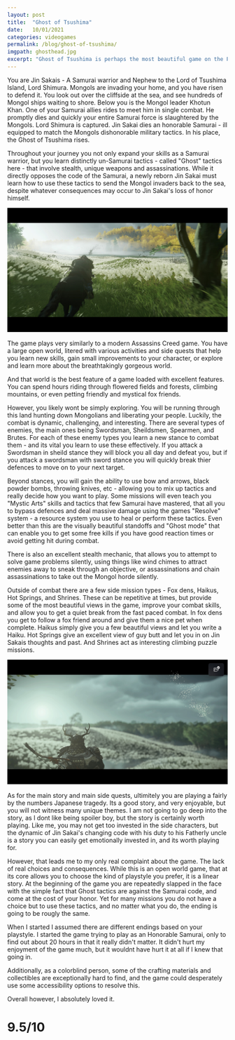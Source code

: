 ```yaml
---
layout: post
title:  "Ghost of Tsushima"
date:   10/01/2021
categories: videogames
permalink: /blog/ghost-of-tsushima/
imgpath: ghosthead.jpg
excerpt: "Ghost of Tsushima is perhaps the most beautiful game on the PS4, and certainly the best looking console exclusive. It also happens to be the best Assassins Creed game of all time."
---
```


You are Jin Sakais - A Samurai warrior and Nephew to the Lord of Tsushima Island, Lord Shimura. Mongols are invading your home, and you have risen to defend it. You look out over the cliffside at the sea, and see hundreds of Mongol ships waiting to shore. Below you is the Mongol leader Khotun Khan. One of your Samurai allies rides to meet him in single combat. He promptly dies and quickly your entire Samurai force is slaughtered by the Mongols. Lord Shimura is captured. Jin Sakai dies an honorable Samurai - ill equipped to match the Mongols dishonorable military tactics. In his place, the Ghost of Tsushima rises. 

Throughout your journey you not only expand your skills as a Samurai warrior, but you learn distinctly un-Samurai tactics - called "Ghost" tactics here - that involve stealth, unique weapons and assassinations. While it directly opposes the code of the Samurai, a newly reborn Jin Sakai must learn how to use these tactics to send the Mongol invaders back to the sea, despite whatever consequences may occur to Jin Sakai's loss of honor himself. 

<img src="/assets/img/ghost1.jpg" />

The game plays very similarly to a modern Assassins Creed game. You have a large open world, litered with various activities and side quests that help you learn new skills, gain small improvements to your character, or explore and learn more about the breathtakingly gorgeous world. 

And that world is the best feature of a game loaded with excellent features. You can spend hours riding through flowered fields and forests, climbing mountains, or even petting friendly and mystical fox friends.

However, you likely wont be simply exploring. You will be running through this land hunting down Mongolians and liberating your people. Luckily, the combat is dynamic, challenging, and interesting. There are several types of enemies, the main ones being Swordsman, Sheildsmen, Spearmen, and Brutes. For each of these enemy types you learn a new stance to combat them - and its vital you learn to use these effectively. If you attack a Swordsman in sheild stance they will block you all day and defeat you, but if you attack a swordsman with sword stance you will quickly break thier defences to move on to your next target. 

Beyond stances, you will gain the ability to use bow and arrows, black powder bombs, throwing knives, etc - allowing you to mix up tactics and really decide how you want to play. Some missions will even teach you "Mystic Arts" skills and tactics that few Samurai have mastered, that all you to bypass defences and deal massive damage using the games "Resolve" system - a resource system you use to heal or perform these tactics. Even better than this are the visually beautiful standoffs and "Ghost mode" that can enable you to get some free kills if you have good reaction times or avoid getting hit during combat.

There is also an excellent stealth mechanic, that allows you to attempt to solve game problems silently, using things like wind chimes to attract enemies away to sneak through an objective, or assassinations and chain assassinations to take out the Mongol horde silently.

Outside of combat there are a few side mission types - Fox dens, Haikus, Hot Springs, and Shrines. These can be repetitive at times, but provide some of the most beautiful views in the game, improve your combat skills, and allow you to get a quiet break from the fast paced combat. In fox dens you get to follow a fox friend around and give them a nice pet when complete. Haikus simply give you a few beautiful views and let you write a Haiku. Hot Springs give an excellent view of guy butt and let you in on Jin Sakais thoughts and past. And Shrines act as interesting climbing puzzle missions. 

<img src="/assets/img/ghost4.jpg" />

As for the main story and main side quests, ultimitely you are playing a fairly by the numbers Japanese tragedy. Its a good story, and very enjoyable, but you will not witness many unique themes. I am not going to go deep into the story, as I dont like being spoiler boy, but the story is certainly worth playing. Like me, you may not get too invested in the side characters, but the dynamic of Jin Sakai's changing code with his duty to his Fatherly uncle is a story you can easily get emotionally invested in, and its worth playing for.

However, that leads me to my only real complaint about the game. The lack of real choices and consequences. While this is an open world game, that at its core allows you to choose the kind of playstyle you prefer, it is a linear story. At the beginning of the game you are repeatedly slapped in the face with the simple fact that Ghost tactics are against the Samurai code, and come at the cost of your honor. Yet for many missions you do not have a choice but to use these tactics, and no matter what you do, the ending is going to be rougly the same. 

When I started I assumed there are different endings based on your playstyle. I started the game trying to play as an Honorable Samurai, only to find out about 20 hours in that it really didn't matter. It didn't hurt my enjoyment of the game much, but it wouldnt have hurt it at all if I knew that going in. 

Additionally, as a colorblind person, some of the crafting materials and collectibles are exceptionally hard to find, and the game could desperately use some accessibility options to resolve this. 

Overall however, I absolutely loved it. 

<h1>9.5/10</h1>
